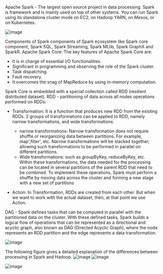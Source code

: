 Apache Spark - The largest open source project in data processing.
Spark is framework and is mainly used on top of other systems. You can run Spark using its standalone cluster mode 
on EC2, 
on Hadoop YARN, 
on Mesos, or 
on Kubernetes.


![image](https://user-images.githubusercontent.com/32897934/119866711-b922b500-bf3a-11eb-8577-52b6c9ea9580.png)

Components of Spark
components of Spark ecosystem like Spark core component, Spark SQL, Spark Streaming, Spark MLlib, Spark GraphX and SparkR.
Apache Spark Core:
The key features of Apache Spark Core are:

- It is in charge of essential I/O functionalities.
- Significant in programming and observing the role of the Spark cluster.
- Task dispatching.
- Fault recovery.
- It overcomes the snag of MapReduce by using in-memory computation.

Spark Core is embedded with a special collection called RDD (resilient distributed dataset).
RDD - partitioning of data across all nodes
operations performed on RDDs: 
- Transformation: It is a function that produces new RDD from the existing RDDs.
2 groups of transformations can be applied to RDD, namely narrow transformations, and wide transformations.
  - narrow transformations: Narrow transformation does not require shuffle or reorganizing data between partitions. For example, map',filter', etc. Narrow transformations will be stacked together, allowing such transformations to be performed in parallel on different partitions.
  - Wide transformations: such as groupByKey, reduceByKey, etc. Within these transformations, the data needed for the processing can be located in several partitions of the parent RDD that need to be combined. To implement these operations, Spark must perform a shuffle by moving data across the cluster and forming a new stage with a new set of partitions


- Action: In Transformation, RDDs are created from each other. But when we want to work with the actual dataset, then, at that point we use Action.

DAG - Spark defines tasks that can be computed in parallel with the partitioned data on the cluster. With these defined tasks, Spark builds a logical flow of operations that can be represented as a directional and acyclic graph, also known as DAG (Directed Acyclic Graph), where the node represents an RDD partition and the edge represents a data transformation.


![image](https://user-images.githubusercontent.com/32897934/119869102-7b735b80-bf3d-11eb-954b-9d96fbe7cf29.png)

The following figure gives a detailed explanation of the differences between processing in Spark and Hadoop.
![image](https://user-images.githubusercontent.com/32897934/119867659-be343400-bf3b-11eb-9eaa-e6ab405dafad.png)
![image](https://user-images.githubusercontent.com/32897934/119867665-c3917e80-bf3b-11eb-86fd-b2735641eefd.png)

![image](https://user-images.githubusercontent.com/32897934/119867967-15d29f80-bf3c-11eb-9095-c1392af1e9c5.png)



